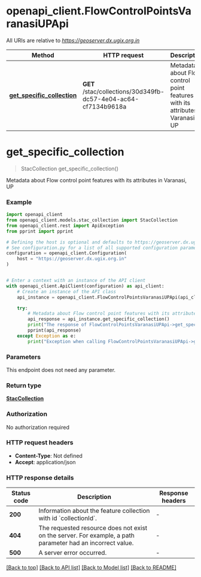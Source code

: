 # openapi_client.FlowControlPointsVaranasiUPApi

All URIs are relative to *https://geoserver.dx.ugix.org.in*

Method | HTTP request | Description
------------- | ------------- | -------------
[**get_specific_collection**](FlowControlPointsVaranasiUPApi.md#get_specific_collection) | **GET** /stac/collections/30d349fb-dc57-4e04-ac64-cf7134b9618a | Metadata about Flow control point features with its attributes in Varanasi, UP


# **get_specific_collection**
> StacCollection get_specific_collection()

Metadata about Flow control point features with its attributes in Varanasi, UP

### Example


```python
import openapi_client
from openapi_client.models.stac_collection import StacCollection
from openapi_client.rest import ApiException
from pprint import pprint

# Defining the host is optional and defaults to https://geoserver.dx.ugix.org.in
# See configuration.py for a list of all supported configuration parameters.
configuration = openapi_client.Configuration(
    host = "https://geoserver.dx.ugix.org.in"
)


# Enter a context with an instance of the API client
with openapi_client.ApiClient(configuration) as api_client:
    # Create an instance of the API class
    api_instance = openapi_client.FlowControlPointsVaranasiUPApi(api_client)

    try:
        # Metadata about Flow control point features with its attributes in Varanasi, UP
        api_response = api_instance.get_specific_collection()
        print("The response of FlowControlPointsVaranasiUPApi->get_specific_collection:\n")
        pprint(api_response)
    except Exception as e:
        print("Exception when calling FlowControlPointsVaranasiUPApi->get_specific_collection: %s\n" % e)
```



### Parameters

This endpoint does not need any parameter.

### Return type

[**StacCollection**](StacCollection.md)

### Authorization

No authorization required

### HTTP request headers

 - **Content-Type**: Not defined
 - **Accept**: application/json

### HTTP response details

| Status code | Description | Response headers |
|-------------|-------------|------------------|
**200** | Information about the feature collection with id &#x60;collectionId&#x60;. |  -  |
**404** | The requested resource does not exist on the server. For example, a path parameter had an incorrect value. |  -  |
**500** | A server error occurred. |  -  |

[[Back to top]](#) [[Back to API list]](../README.md#documentation-for-api-endpoints) [[Back to Model list]](../README.md#documentation-for-models) [[Back to README]](../README.md)

